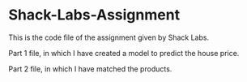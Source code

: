 # Shack-Labs-Assignment

This is the code file of the assignment given by Shack Labs.

Part 1 file, in which I have created a model to predict the house price.

Part 2 file, in which I have matched the products.
